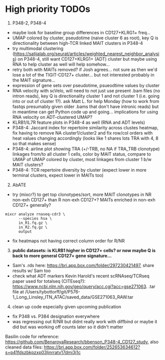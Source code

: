 # High priority TODOs
1. P348-2, P348-4
 - maybe look for baseline group differences in CD127+KLRG1+ freq...
 - UMAP colored by cluster, pseudotime (naive cluster 6 as root), key Q is directionality between high-TCR linked MAIT clusters in P348-4
 - try multimodal clustering (https://satijalab.org/seurat/articles/weighted_nearest_neighbor_analysis) on P348-4, still want CD127+KLRG1+ (ADT) cluster but maybe using RNA to help cluster as well will help somehow...
 - retry both with MAITs removed? if Josh agrees... not sure as then we'd lose a lot of the TIGIT-CD127+ cluster... but not interested probably in the MAIT signature...
 - expression of gene sets over pseudotime, psueodtime values by cluster
 - RNA velocity with scVelo, will need to not just use present .bam files (no intron reads), key Q is directionality cluster 1 and not cluster 1 (i.e. going into or out of cluster 1?). ask Matt L. for help Monday (how to work from fastqs presumably given older .bams that don't have intronic reads) but in meantime can get Python code up and going... implications for using RNA velocity on ADT-clustered UMAP?
 - KLRB1/IL7R feature plots in P348-4 as well (RNA and ADT levels)
 - P348-4: Jaccard index for repertoire similarity across clustes heatmap, fix having to remove NA cluster1/cluster2 and fix row/col orders with heat values changing accordingly (looks like 1 shares lots TRA with 4, 8 so that makes sense)
 - P348-4: airline plot showing TRA (+/-TRB, no NA if TRA_TRB clonotype) linkages from/to all cluster 1 cells, color by MAIT status, compare to UMAP of UMAP colored by cluster, most linkages from cluster 1 b/w MAIT clusters?
 - P348-4: TCR repertoire diversity by cluster (expect lower in more terminal clusters, expect lower in MAITs too)
2. AbATE
 - try (mixcr?) to get top clonotypes/sort, more MAIT clonotypes in NR non-exh CD127+ than R non-exh CD127+? MAITs enriched in non-exh CD127+ generally?
```{python}
mixcr analyze rnaseq-cdr3 \
      --species hsa \
      in_R1.fq.gz \
      in_R2.fq.gz \
      output
```
 - fix heatmaps not having correct column order for R/NR
3. **public datasets: is KLRB1 higher in CD127+ cells? or now maybe Q is back to more general CD127+ gene signature...**
 - Sam's .rds here: https://bri.app.box.com/folder/297230421497, share results w/ Sam too
 - check what ADT markers Kevin Harold's recent scRNAseq/TCRseq paper used for totalseq (CITEseq?): https://www.ncbi.nlm.nih.gov/geo/query/acc.cgi?acc=gse271063. .tar file at /Users/tybottorff/git/P576-1_Long_Linsley_ITN_ATAC/saved_data/GSE271063_RAW.tar
4. clean up code especially given upcoming publication
 - fix P348 vs. P384 designation everywhere
 - was regressing out R/NR but didnt really work with diffbind or maybe it did but was working off counts later so it didn't matter

Basilin code for reference: https://github.com/BenaroyaResearch/bbenson_P348-4_CD127_study, also cleaned data files: https://bri.app.box.com/folder/252653634612?s=p41fdszbkpzxp03ljnrratv17dmi3j1c